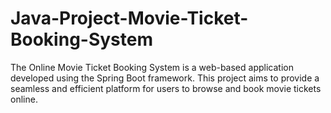 # Java-Project-Movie-Ticket-Booking-System
The Online Movie Ticket Booking System is a web-based application developed using the Spring Boot framework. This project aims to provide a seamless and efficient platform for users to browse and book movie tickets online.
